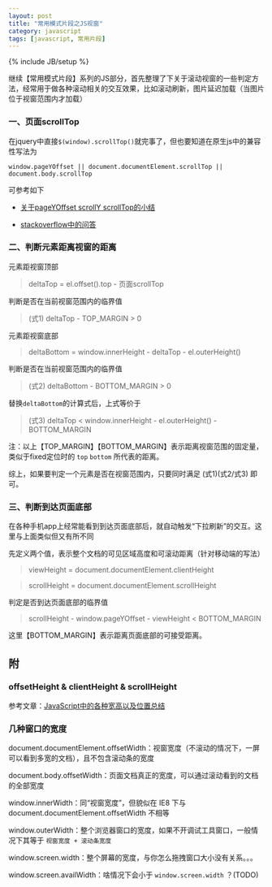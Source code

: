 ```yaml
---
layout: post
title: "常用模式片段之JS视窗"
category: javascript
tags: [javascript, 常用片段]
---
```

{% include JB/setup %}

继续【常用模式片段】系列的JS部分，首先整理了下关于滚动视窗的一些判定方法，经常用于做各种滚动相关的交互效果，比如滚动刷新，图片延迟加载（当图片位于视窗范围内才加载）

<!-- break -->

### 一、页面scrollTop

在jquery中直接`$(window).scrollTop()`就完事了，但也要知道在原生js中的兼容性写法为

```
window.pageYOffset || document.documentElement.scrollTop || document.body.scrollTop
```

可参考如下

- [关于pageYOffset scrollY scrollTop的小结](http://www.cnblogs.com/freshbird/p/3422972.html)

- [stackoverflow中的问答](http://stackoverflow.com/questions/19618545/body-scrolltop-vs-documentelement-scrolltop-vs-window-pagyoffset-vs-window-scrol)


### 二、判断元素距离视窗的距离

元素距视窗顶部

> deltaTop = el.offset().top - 页面scrollTop

判断是否在当前视窗范围内的临界值

> (式1)  deltaTop - TOP_MARGIN > 0

元素距视窗底部

> deltaBottom = window.innerHeight - deltaTop - el.outerHeight()

判断是否在当前视窗范围内的临界值

> (式2)  deltaBottom - BOTTOM_MARGIN > 0

替换`deltaBottom`的计算式后，上式等价于

> (式3)  deltaTop < window.innerHeight - el.outerHeight() - BOTTOM_MARGIN

注：以上【TOP_MARGIN】【BOTTOM_MARGIN】表示距离视窗范围的固定量，类似于fixed定位时的 `top` `bottom` 所代表的距离。

综上，如果要判定一个元素是否在视窗范围内，只要同时满足 (式1)(式2/式3) 即可。


### 三、判断到达页面底部

在各种手机app上经常能看到到达页面底部后，就自动触发“下拉刷新”的交互。这里与上面类似但又有所不同

先定义两个值，表示整个文档的可见区域高度和可滚动距离（针对移动端的写法）

> viewHeight = document.documentElement.clientHeight

> scrollHeight = document.documentElement.scrollHeight

判定是否到达页面底部的临界值

> scrollHeight - window.pageYOffset - viewHeight < BOTTOM_MARGIN

这里【BOTTOM_MARGIN】表示距离页面底部的可接受距离。



附
----

### offsetHeight & clientHeight & scrollHeight

参考文章：[JavaScript中的各种宽高以及位置总结](https://segmentfault.com/a/1190000002545307)


### 几种窗口的宽度

document.documentElement.offsetWidth：视窗宽度（不滚动的情况下，一屏可以看到多宽的文档），且不包含滚动条的宽度

document.body.offsetWidth：页面文档真正的宽度，可以通过滚动看到的文档的全部宽度

window.innerWidth：同“视窗宽度”，但貌似在 IE8 下与 document.documentElement.offsetWidth 不相等

window.outerWidth：整个浏览器窗口的宽度，如果不开调试工具窗口，一般情况下其等于 `视窗宽度 + 滚动条宽度`

window.screen.width：整个屏幕的宽度，与你怎么拖拽窗口大小没有关系。。。

window.screen.availWidth：啥情况下会小于 `window.screen.width` ？(TODO)

